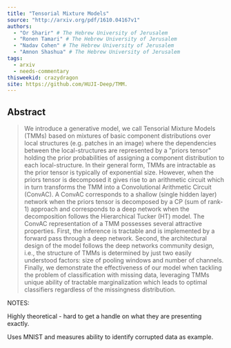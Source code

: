 ```yaml
---
title: "Tensorial Mixture Models"
source: "http://arxiv.org/pdf/1610.04167v1"
authors:
  - "Or Sharir" # The Hebrew University of Jerusalem
  - "Ronen Tamari" # The Hebrew University of Jerusalem
  - "Nadav Cohen" # The Hebrew University of Jerusalem
  - "Amnon Shashua" # The Hebrew University of Jerusalem
tags:
  - arxiv
  - needs-commentary
thisweekid: crazydragon
site: https://github.com/HUJI-Deep/TMM.
---
```

## Abstract
>   We introduce a generative model, we call Tensorial Mixture Models (TMMs)
> based on mixtures of basic component distributions over local structures (e.g.
> patches in an image) where the dependencies between the local-structures are
> represented by a "priors tensor" holding the prior probabilities of assigning a
> component distribution to each local-structure.
>   In their general form, TMMs are intractable as the prior tensor is typically
> of exponential size. However, when the priors tensor is decomposed it gives
> rise to an arithmetic circuit which in turn transforms the TMM into a
> Convolutional Arithmetic Circuit (ConvAC). A ConvAC corresponds to a shallow
> (single hidden layer) network when the priors tensor is decomposed by a CP (sum
> of rank-1) approach and corresponds to a deep network when the decomposition
> follows the Hierarchical Tucker (HT) model.
>   The ConvAC representation of a TMM possesses several attractive properties.
> First, the inference is tractable and is implemented by a forward pass through
> a deep network. Second, the architectural design of the model follows the deep
> networks community design, i.e., the structure of TMMs is determined by just
> two easily understood factors: size of pooling windows and number of channels.
> Finally, we demonstrate the effectiveness of our model when tackling the
> problem of classification with missing data, leveraging TMMs unique ability of
> tractable marginalization which leads to optimal classifiers regardless of the
> missingness distribution.
> 

NOTES:

Highly theoretical - hard to get a handle on what they are presenting exactly.

Uses MNIST and measures ability to identify corrupted data as example.


